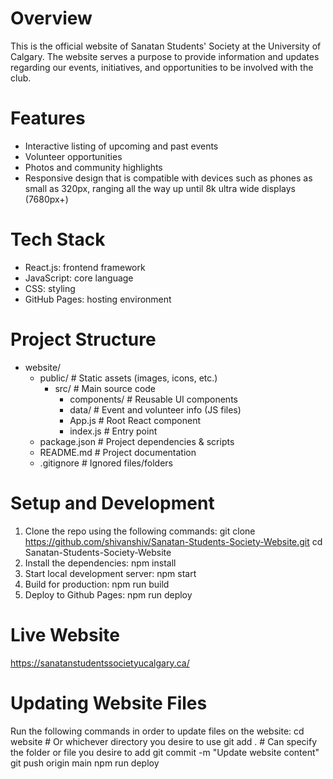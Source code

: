 # Overview
This is the official website of Sanatan Students' Society at the University of Calgary. The website serves a purpose to provide information and updates regarding our events, initiatives, and opportunities to be involved with the club.

# Features
- Interactive listing of upcoming and past events
- Volunteer opportunities
- Photos and community highlights
- Responsive design that is compatible with devices such as phones as small as 320px, ranging all the way up until 8k ultra wide displays (7680px+)

# Tech Stack
- React.js: frontend framework
- JavaScript: core language
- CSS: styling
- GitHub Pages: hosting environment

# Project Structure
- website/
    - public/                   # Static assets (images, icons, etc.)
        - src/                  # Main source code
           - components/        # Reusable UI components
           - data/              # Event and volunteer info (JS files)
           - App.js             # Root React component
           - index.js           # Entry point
    - package.json          # Project dependencies & scripts
    - README.md             # Project documentation
    - .gitignore            # Ignored files/folders 
# Setup and Development
1. Clone the repo using the following commands:
    git clone https://github.com/shivanshiv/Sanatan-Students-Society-Website.git
    cd Sanatan-Students-Society-Website
2. Install the dependencies:
    npm install
3. Start local development server:
    npm start
4. Build for production:
    npm run build
5. Deploy to Github Pages:
    npm run deploy

# Live Website
https://sanatanstudentssocietyucalgary.ca/

# Updating Website Files
Run the following commands in order to update files on the website:
cd website              # Or whichever directory you desire to use
git add .               # Can specify the folder or file you desire to add
git commit -m "Update website content"
git push origin main
npm run deploy

